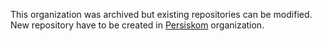 This organization was archived but existing repositories can be modified. New repository have to be created in [Persiskom](https://github.com/Persiskom) organization.
